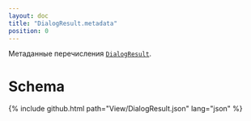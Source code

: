 ```yaml
---
layout: doc
title: "DialogResult.metadata"
position: 0
---
```


Метаданные перечисления [`DialogResult`](../).

# Schema

{% include github.html path="View/DialogResult.json" lang="json" %}
